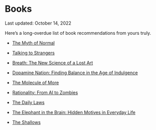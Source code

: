 Books
=====

<div class="center">Last updated: October 14, 2022</div>

Here’s a long-overdue list of book recommendations from yours truly.

- [The Myth of Normal](https://drgabormate.com/book/the-myth-of-normal/)


- [Talking to Strangers](https://www.goodreads.com/book/show/43848929-talking-to-strangers)


- [Breath: The New Science of a Lost Art](https://www.goodreads.com/en/book/show/48890486-breath)


- [Dopamine Nation: Finding Balance in the Age of Indulgence](https://www.penguinrandomhouse.com/books/624957/dopamine-nation-by-anna-lembke-md/)


- [The Molecule of More](https://www.goodreads.com/book/show/38728977-the-molecule-of-more)


- [Rationality: From AI to Zombies](https://intelligence.org/rationality-ai-zombies/)


- [The Daily Laws](https://www.penguinrandomhouse.com/books/673666/the-daily-laws-by-robert-greene/)


- [The Elephant in the Brain: Hidden Motives in Everyday Life](https://www.goodreads.com/book/show/28820444-the-elephant-in-the-brain)


- [The Shallows](https://www.nicholascarr.com/?page_id=16)

